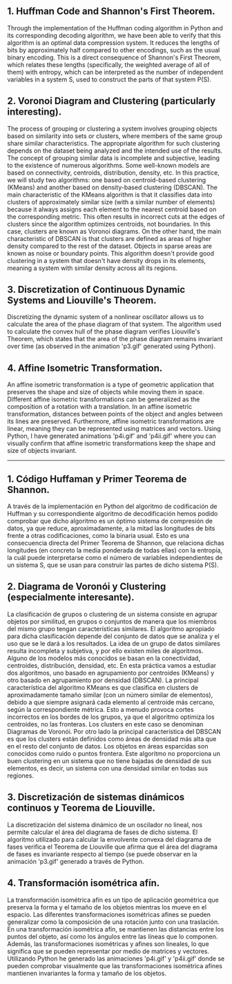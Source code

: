 ## 1. Huffman Code and Shannon's First Theorem.
Through the implementation of the Huffman coding algorithm in Python and its corresponding decoding algorithm, we have been able to       verify that this algorithm is an optimal data compression system. It reduces the lengths of bits by approximately half compared to        other encodings, such as the usual binary encoding. This is a direct consequence of Shannon's First Theorem, which relates these         lengths (specifically, the weighted average of all of them) with entropy, which can be interpreted as the number of independent           variables in a system S, used to construct the parts of that system P(S).
## 2. Voronoi Diagram and Clustering (particularly interesting).
The process of grouping or clustering a system involves grouping objects based on similarity into sets or clusters, where members of   the same group share similar characteristics. The appropriate algorithm for such clustering depends on the dataset being analyzed and the intended use of the results.
The concept of grouping similar data is incomplete and subjective, leading to the existence of numerous algorithms. Some well-known models are based on connectivity, centroids, distribution, density, etc. In this practice, we will study two algorithms: one based on centroid-based clustering (KMeans) and another based on density-based clustering (DBSCAN).
The main characteristic of the KMeans algorithm is that it classifies data into clusters of approximately similar size (with a similar number of elements) because it always assigns each element to the nearest centroid based on the corresponding metric. This often results in incorrect cuts at the edges of clusters since the algorithm optimizes centroids, not boundaries. In this case, clusters are known as Voronoi diagrams.
On the other hand, the main characteristic of DBSCAN is that clusters are defined as areas of higher density compared to the rest of the dataset. Objects in sparse areas are known as noise or boundary points. This algorithm doesn't provide good clustering in a system that doesn't have density drops in its elements, meaning a system with similar density across all its regions.

## 3. Discretization of Continuous Dynamic Systems and Liouville's Theorem.
Discretizing the dynamic system of a nonlinear oscillator allows us to calculate the area of the phase diagram of that system. The algorithm used to calculate the convex hull of the phase diagram verifies Liouville's Theorem, which states that the area of the phase diagram remains invariant over time (as observed in the animation 'p3.gif' generated using Python).

## 4. Affine Isometric Transformation.
An affine isometric transformation is a type of geometric application that preserves the shape and size of objects while moving them in space. Different affine isometric transformations can be generalized as the composition of a rotation with a translation.
In an affine isometric transformation, distances between points of the object and angles between its lines are preserved. Furthermore, affine isometric transformations are linear, meaning they can be represented using matrices and vectors.
Using Python, I have generated animations 'p4i.gif' and 'p4ii.gif' where you can visually confirm that affine isometric transformations keep the shape and size of objects invariant.

----------------------------------------

## 1. Código Huffaman y Primer Teorema de Shannon.
A través de la implementación en Python del algoritmo de codificación de
Huffman y su correspondiente algoritmo de decodificación hemos podido comprobar que 
dicho algoritmo es un óptimo sistema de compresión de datos, ya que reduce, 
aproximadamente, a la mitad las longitudes de bits frente a otras codificaciones,
como la binaria usual. Esto es una consecuencia directa del Primer Teorema de
Shannon, que relaciona dichas longitudes (en concreto la media ponderada de todas ellas)
con la entropía, la cuál puede interpretarse como el número de variables
independientes de un sistema S, que se usan para construir las partes de
dicho sistema P(S).

## 2. Diagrama de Voronói y Clustering (especialmente interesante).
La clasificación de grupos o clustering de un sistema consiste en agrupar objetos por similitud, en
grupos o conjuntos de manera que los miembros del mismo grupo tengan características similares. El
algoritmo apropiado para dicha clasificación depende del conjunto de datos que se analiza y el uso que
se le dará a los resultados.
La idea de un grupo de datos similares resulta incompleta y subjetiva, y por ello existen miles de
algoritmos. Alguno de los modelos más conocidos se basan en la conectividad, centroides, distribución,
densidad, etc. En esta práctica vamos a estudiar dos algoritmos, uno basado en agrupamiento por
centroides (KMeans) y otro basado en agrupamiento por densidad (DBSCAN).
La principal característica del algoritmo KMeans es que clasifica en clusters de aproximadamente
tamaño similar (con un número similar de elementos), debido a que siempre asignará cada elemento
al centroide más cercano, según la correspondiente métrica. Esto a menudo provoca cortes incorrectos
en los bordes de los grupos, ya que el algoritmo optimiza los centroides, no las fronteras. Los clusters
en este caso se denominan Diagramas de Voronói.
Por otro lado la principal característica del DBSCAN es que los clusters están definidos como áreas de
densidad más alta que en el resto del conjunto de datos. Los objetos en áreas esparcidas son conocidos
como ruido o puntos frontera. Este algoritmo no proporciona un buen clustering en un sistema que no
tiene bajadas de densidad de sus elementos, es decir, un sistema con una densidad similar en todas sus
regiones.

## 3. Discretización de sistemas dinámicos continuos y Teorema de Liouville.
La discretización del sistema dinámico de un oscilador no lineal, nos permite calcular el área del
diagrama de fases de dicho sistema. El algoritmo utilizado para calcular la envolvente convexa del
diagrama de fases verifica el Teorema de Liouville que afirma que el área del diagrama de fases es
invariante respecto al tiempo (se puede observar en la animación 'p3.gif' generado a través de Python.

## 4. Transformación isométrica afín.
La transformación isométrica afín es un tipo de aplicación geométrica que preserva la forma y el
tamaño de los objetos mientras los mueve en el espacio. Las diferentes transformaciones isométricas
afines se pueden generalizar como la composición de una rotación junto con una traslación.
En una transformación isométrica afín, se mantienen las distancias entre los puntos del objeto, así
como los ángulos entre las líneas que lo componen. Además, las transformaciones isométricas y afines
son lineales, lo que significa que se pueden representar por medio de matrices y vectores.
Utilizando Python he generado las animaciones 'p4i.gif' y 'p4ii.gif' donde se pueden comprobar
visualmente que las transformaciones isométrica afines mantienen invariantes la forma y tamaño de los
objetos.

